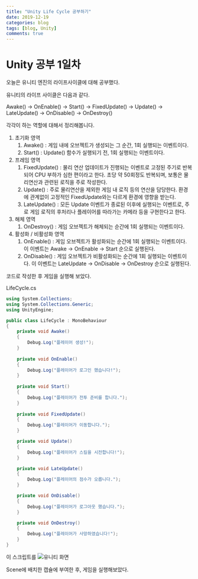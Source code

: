 ```yaml
---
title: "Unity Life Cycle 공부하기"
date: 2019-12-19
categories: blog
tags: [blog, Unity]
comments: true
---
```



# Unity 공부 1일차

오늘은 유니티 엔진의 라이프사이클에 대해 공부했다.

유니티의 라이프 사이클은 다음과 같다.



Awake() -> OnEnable() -> Start() -> FixedUpdate() -> Update() -> LateUpdate() -> OnDisable() -> OnDestroy()



각각이 하는 역할에 대해서 정리해봅니다.

1. 초기화 영역
   1. Awake() :
      게임 내에 오브젝트가 생성되는 그 순간, 1회 실행되는 이벤트이다.
   2. Start() :
      Update() 함수가 실행되기 전, 1회 실행되는 이벤트이다.
2. 프레임 영역
   1. FixedUpdate() :
      물리 연산 업데이트가 진행되는 이벤트로 고정된 주기로 반복되어 CPU 부하가 심한 편이라고 한다.
      초당 약 50회정도 반복되며, 보통은 물리연산과 관련된 로직을 주로 작성한다.
   2. Update() :
      주로 물리연산을 제외한 게임 내 로직 등의 연산을 담당한다. 환경에 관계없이 고정적인 FixedUpdate와는 다르게 환경에 영향을 받는다.
   3. LateUpdate() :
      모든 Update 이벤트가 종료된 이후에 실행되는 이벤트로, 주로 게임 로직의 후처리나 플레이어를 따라가는 카메라 등을 구현한다고 한다.
3. 해체 영역
   1. OnDestroy() :
      게임 오브젝트가 해체되는 순간에 1회 실행되는 이벤트이다.
4. 활성화 / 비활성화 영역
   1. OnEnable() :
      게임 오브젝트가 활성화되는 순간에 1회 실행되는 이벤트이다. 
      이 이벤트는 Awake -> OnEnable -> Start 순으로 실행된다.
   2. OnDisable() :
      게임 오브젝트가 비활성화되는 순간에 1회 실행되는 이벤트이다. 
      이 이벤트는 LateUpdate -> OnDisable -> OnDestroy 순으로 실행된다.



코드로 작성한 후 게임을 실행해 보았다.



LifeCycle.cs

```c#
using System.Collections;
using System.Collections.Generic;
using UnityEngine;

public class LifeCycle : MonoBehaviour
{
    private void Awake()
    {
        Debug.Log("플레이어 생성!");
    }
    
    private void OnEnable()
    {
        Debug.Log("플레이어가 로그인 했습니다!");
    }
    
    private void Start()
    {
        Debug.Log("플레이어가 전투 준비를 합니다.");
    }
    
    private void FixedUpdate()
    {
        Debug.Log("플레이어가 이동합니다.");
    }

    private void Update()
    {
        Debug.Log("플레이어가 스킬을 시전합니다!");
    }

    private void LateUpdate()
    {
        Debug.Log("플레이어의 점수가 오릅니다.");
    }

    private void OnDisable()
    {
        Debug.Log("플레이어가 로그아웃 했습니다.");
    }

    private void OnDestroy()
    {
        Debug.Log("플레이어가 사망하였습니다!");
    }
}
```



이 스크립트를 ![유니티 화면](..\assets\img\blog\Unity_LifeCycle.jpg)

Scene에 배치한 캡슐에 부여한 후, 게임을 실행해보았다.



